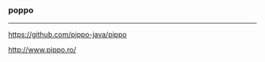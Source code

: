 ### poppo
---
https://github.com/pippo-java/pippo

http://www.pippo.ro/

```java

```

```
```

```
```


